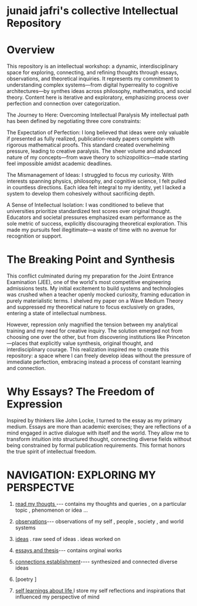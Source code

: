  # junaid jafri's collective Intellectual Repository

# Overview
This repository is an intellectual workshop: a dynamic, interdisciplinary space for exploring, connecting, and refining thoughts through essays, observations, and theoretical inquiries. It represents my commitment to understanding complex systems—from digital hyperreality to cognitive architectures—by synthes ideas across philosophy, mathematics, and social theory. Content here is iterative and exploratory, emphasizing process over perfection and connection over categorization.

The Journey to Here: Overcoming Intellectual Paralysis
My intellectual path has been defined by negotiating three core constraints:

The Expectation of Perfection: I long believed that ideas were only valuable if presented as fully realized, publication-ready papers complete with rigorous mathematical proofs. This standard created overwhelming pressure, leading to creative paralysis. The sheer volume and advanced nature of my concepts—from wave theory to schizopolitics—made starting feel impossible amidst academic deadlines.

The Mismanagement of Ideas: I struggled to focus my curiosity. With interests spanning physics, philosophy, and cognitive science, I felt pulled in countless directions. Each idea felt integral to my identity, yet I lacked a system to develop them cohesively without sacrificing depth.

A Sense of Intellectual Isolation: I was conditioned to believe that universities prioritize standardized test scores over original thought. Educators and societal pressures emphasized exam performance as the sole metric of success, explicitly discouraging theoretical exploration. This made my pursuits feel illegitimate—a waste of time with no avenue for recognition or support.

# The Breaking Point and Synthesis
This conflict culminated during my preparation for the Joint Entrance Examination (JEE), one of the world's most competitive engineering admissions tests. My initial excitement to build systems and technologies was crushed when a teacher openly mocked curiosity, framing education in purely materialistic terms. I shelved my paper on a Wave Medium Theory and suppressed my theoretical nature to focus exclusively on grades, entering a state of intellectual numbness.

However, repression only magnified the tension between my analytical training and my need for creative inquiry. The solution emerged not from choosing one over the other, but from discovering institutions like Princeton—places that explicitly value synthesis, original thought, and interdisciplinary courage. This realization inspired me to create this repository: a space where I can freely develop ideas without the pressure of immediate perfection, embracing instead a process of constant learning and connection.

# Why Essays? The Freedom of Expression
Inspired by thinkers like John Locke, I turned to the essay as my primary medium. Essays are more than academic exercises; they are reflections of a mind engaged in active dialogue with itself and the world. They allow me to transform intuition into structured thought, connecting diverse fields without being constrained by formal publication requirements. This format honors the true spirit of intellectual freedom.
# NAVIGATION: EXPLORING MY PERSPECTVE 


 1) [read my thougts ](https://github.com/1Nullnet/1Nullnet.github.io/blob/THOUGHTS/notes%20/thoughts.md) --- contains my thoughts and queries , on a particular topic , phenomenon or idea ... 
 2) [observations](https://github.com/1Nullnet/1Nullnet.github.io/blob/observation/observation%20folder%20/observations.md)--- observations of my self , people , society , and world systems
    
 4) [ideas](https://github.com/1Nullnet/1Nullnet.github.io/blob/ideas/my%20ideas/my%20ideas.md)
    . raw seed of ideas
    . ideas worked on

5) [essays and thesis](essays/)--- contains orginal works
6) [connections establishment](https://github.com/1Nullnet/1Nullnet.github.io/blob/connections/connections%20made/CONNECTIONS%20MAIN%20.md)---- 
synthesized and connected diverse ideas

7) [poetry ]

8) [self learnings about life ](https://github.com/1Nullnet/1Nullnet.github.io/blob/self-learning/self%20learnings/self%20learnings%20.md) I store my self reflections and inspirations that influenced my perspective of mind 
